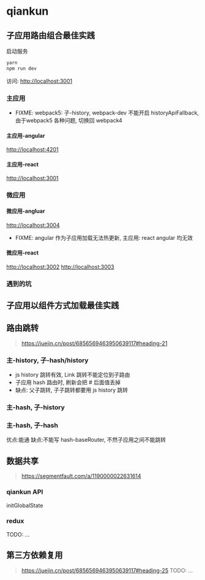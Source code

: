 # qiankun

## 子应用路由组合最佳实践

启动服务

```sh
yarn
npm run dev
```

访问: <http://localhost:3001>

### 主应用

* FIXME: webpack5: 子-history, webpack-dev 不能开启 historyApiFallback, 由于webpack5 各种问题, 切换回 webpack4

#### 主应用-angular

<http://localhost:4201>

#### 主应用-react

<http://localhost:3001>

### 微应用

#### 微应用-angluar

<http://localhost:3004>

* FIXME: angular 作为子应用加载无法热更新, 主应用: react angular 均无效

#### 微应用-react

<http://localhost:3002>
<http://localhost:3003>

### 遇到的坑

## 子应用以组件方式加载最佳实践

## 路由跳转

> <https://juejin.cn/post/6856569463950639117#heading-21>

### 主-history, 子-hash/history

* js history 跳转有效, Link 跳转不能定位到子路由
* 子应用 hash 路由时, 刷新会把 # 后面值丢掉
* 缺点: 父子跳转, 子子跳转都要用 js history 跳转
  
### 主-hash, 子-history

### 主-hash, 子-hash

优点:能通
缺点:不能写 hash-baseRouter, 不然子应用之间不能跳转

## 数据共享

> <https://segmentfault.com/a/1190000022631614>

### qiankun API

initGlobalState

### redux

TODO: ...

## 第三方依赖复用

> <https://juejin.cn/post/6856569463950639117#heading-25>
TODO: ...
